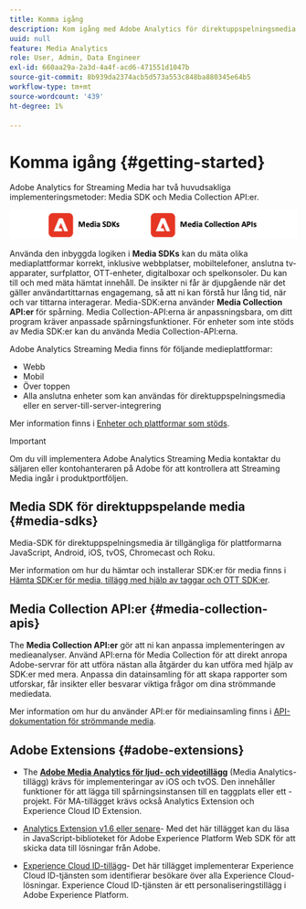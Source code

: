 ```yaml
---
title: Komma igång
description: Kom igång med Adobe Analytics för direktuppspelningsmedia.
uuid: null
feature: Media Analytics
role: User, Admin, Data Engineer
exl-id: 660aa29a-2a3d-4a4f-acd6-471551d1047b
source-git-commit: 8b939da2374acb5d573a553c848ba880345e64b5
workflow-type: tm+mt
source-wordcount: '439'
ht-degree: 1%

---
```


# Komma igång {#getting-started}

Adobe Analytics for Streaming Media har två huvudsakliga implementeringsmetoder: Media SDK och Media Collection API:er.

![metoder](assets/getting-started2.png)

Använda den inbyggda logiken i **Media SDKs** kan du mäta olika mediaplattformar korrekt, inklusive webbplatser, mobiltelefoner, anslutna tv-apparater, surfplattor, OTT-enheter, digitalboxar och spelkonsoler. Du kan till och med mäta hämtat innehåll. De insikter ni får är djupgående när det gäller användartittarnas engagemang, så att ni kan förstå hur lång tid, när och var tittarna interagerar. Media-SDK:erna använder **Media Collection API:er** för spårning. Media Collection-API:erna är anpassningsbara, om ditt program kräver anpassade spårningsfunktioner. För enheter som inte stöds av Media SDK:er kan du använda Media Collection-API:erna.

Adobe Analytics Streaming Media finns för följande medieplattformar:

* Webb
* Mobil
* Över toppen
* Alla anslutna enheter som kan användas för direktuppspelningsmedia eller en server-till-server-integrering

Mer information finns i [Enheter och plattformar som stöds](#_Supported_devices_and).

>[!IMPORTANT]
>
>Om du vill implementera Adobe Analytics Streaming Media kontaktar du säljaren eller kontohanteraren på Adobe för att kontrollera att Streaming Media ingår i produktportföljen.

## Media SDK för direktuppspelande media {#media-sdks}

Media-SDK för direktuppspelningsmedia är tillgängliga för plattformarna JavaScript, Android, iOS, tvOS, Chromecast och Roku.

Mer information om hur du hämtar och installerar SDK:er för media finns i [Hämta SDK:er för media, tillägg med hjälp av taggar och OTT SDK:er](/help/getting-started/download-sdks.md).


## Media Collection API:er {#media-collection-apis}

The **Media Collection API:er** gör att ni kan anpassa implementeringen av medieanalyser. Använd API:erna för Media Collection för att direkt anropa Adobe-servrar för att utföra nästan alla åtgärder du kan utföra med hjälp av SDK:er med mera. Anpassa din datainsamling för att skapa rapporter som utforskar, får insikter eller besvarar viktiga frågor om dina strömmande mediedata.

Mer information om hur du använder API:er för mediainsamling finns i [API-dokumentation för strömmande media](/help/implementation/media-collection-api/mc-api-overview.md).

## Adobe Extensions {#adobe-extensions}

* The [**Adobe Media Analytics för ljud- och videotillägg**](https://experienceleague.adobe.com/docs/experience-platform/tags/extensions/adobe/media-analytics/overview.html?lang=en) (Media Analytics-tillägg) krävs för implementeringar av iOS och tvOS. Den innehåller funktioner för att lägga till spårningsinstansen till en taggplats eller ett -projekt. För MA-tillägget krävs också Analytics Extension och Experience Cloud ID Extension.

* [Analytics Extension v1.6 eller senare](https://experienceleague.adobe.com/docs/experience-platform/tags/extensions/adobe/analytics/overview.html?lang=en)- Med det här tillägget kan du läsa in JavaScript-biblioteket för Adobe Experience Platform Web SDK för att skicka data till lösningar från Adobe.

* [Experience Cloud ID-tillägg](https://experienceleague.adobe.com/docs/experience-platform/tags/extensions/adobe/id-service/overview.html?lang=en)- Det här tillägget implementerar Experience Cloud ID-tjänsten som identifierar besökare över alla Experience Cloud-lösningar. Experience Cloud ID-tjänsten är ett personaliseringstillägg i Adobe Experience Platform.
